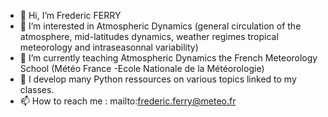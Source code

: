 - 👋 Hi, I’m Frederic FERRY
- 👀 I’m interested in Atmospheric Dynamics (general circulation of the atmosphere, mid-latitudes dynamics, weather regimes tropical meteorology and intraseasonnal variability)
- 🌱 I’m currently teaching Atmospheric Dynamics the French Meteorology School (Météo France -Ecole Nationale de la Météorologie)
- 💞️ I develop many Python ressources on various topics linked to my classes.
- 📫 How to reach me : mailto:frederic.ferry@meteo.fr

<!---
fredericferry/fredericferry is a ✨ special ✨ repository because its `README.md` (this file) appears on your GitHub profile.
You can click the Preview link to take a look at your changes.
--->
